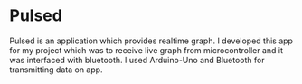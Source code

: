# Pulsed
Pulsed is an application which provides realtime graph. I developed this app for my project which was to receive live graph from microcontroller and it was interfaced with bluetooth.
I used Arduino-Uno and Bluetooth for transmitting data on app.
